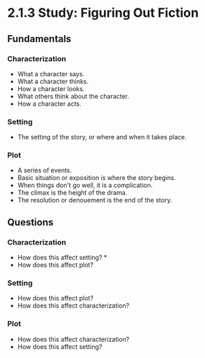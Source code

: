 # 2.1.3 Study: Figuring Out Fiction

## Fundamentals

### Characterization

* What a character says.
* What a character thinks.
* How a character looks.
* What others think about the character.
* How a character acts.

### Setting

* The setting of the story, or where and when it takes place.

### Plot

* A series of events.
* Basic situation or exposition is where the story begins.
* When things don't go well, it is a complication.
* The climax is the height of the drama.
* The resolution or denouement is the end of the story.

## Questions

### Characterization

* How does this affect setting?
  * 
* How does this affect plot?

### Setting

* How does this affect plot?
* How does this affect characterization?

### Plot

* How does this affect characterization?
* How does this affect setting?
